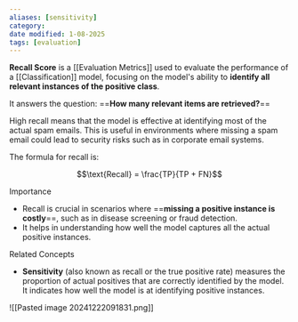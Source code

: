 ```yaml
---
aliases: [sensitivity]
category:
date modified: 1-08-2025
tags: [evaluation]
---
```

**Recall Score** is a [[Evaluation Metrics]] used to evaluate the performance of a [[Classification]] model, focusing on the model's ability to **identify all relevant instances of the positive class**.

It answers the question: ==**How many relevant items are retrieved?**==

High recall means that the model is effective at identifying most of the actual spam emails. This is useful in environments where missing a spam email could lead to security risks such as in corporate email systems.

The formula for recall is:

$$\text{Recall} = \frac{TP}{TP + FN}$$

Importance
- Recall is crucial in scenarios where ==**missing a positive instance is costly**==, such as in disease screening or fraud detection.
- It helps in understanding how well the model captures all the actual positive instances.

Related Concepts
- **Sensitivity** (also known as recall or the true positive rate) measures the proportion of actual positives that are correctly identified by the model. It indicates how well the model is at identifying positive instances.

![[Pasted image 20241222091831.png]]
